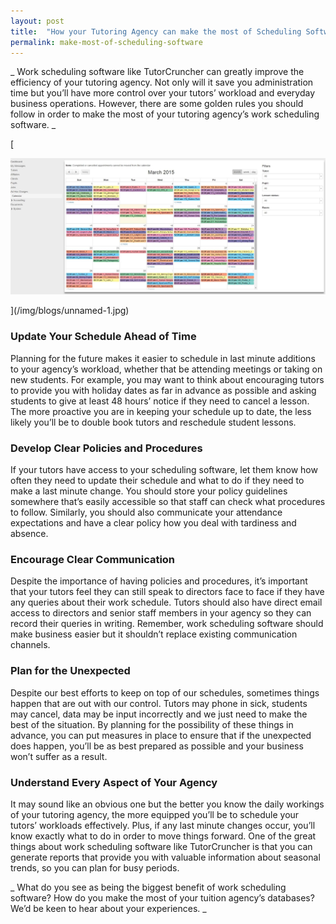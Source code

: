 ```yaml
---
layout: post
title:  "How your Tutoring Agency can make the most of Scheduling Software"
permalink: make-most-of-scheduling-software
---
```

_ Work scheduling software like TutorCruncher can greatly improve the
efficiency of your tutoring agency. Not only will it save you administration
time but you’ll have more control over your tutors’ workload and everyday
business operations. However, there are some golden rules you should follow in
order to make the most of your tutoring agency’s work scheduling software. _

[

<div class="img-holder full-width">
   <img src="/img/blogs/unnamed-1.jpg" alt-text="Scheduling Software"/>
</div>

](/img/blogs/unnamed-1.jpg)

### Update Your Schedule Ahead of Time

Planning for the future makes it easier to schedule in last minute additions
to your agency’s workload, whether that be attending meetings or taking on new
students. For example, you may want to think about encouraging tutors to
provide you with holiday dates as far in advance as possible and asking
students to give at least 48 hours’ notice if they need to cancel a lesson.
The more proactive you are in keeping your schedule up to date, the less
likely you’ll be to double book tutors and reschedule student lessons.

### Develop Clear Policies and Procedures

If your tutors have access to your scheduling software, let them know how
often they need to update their schedule and what to do if they need to make a
last minute change. You should store your policy guidelines somewhere that’s
easily accessible so that staff can check what procedures to follow.
Similarly, you should also communicate your attendance expectations and have a
clear policy how you deal with tardiness and absence.

### Encourage Clear Communication

Despite the importance of having policies and procedures, it’s important that
your tutors feel they can still speak to directors face to face if they have
any queries about their work schedule. Tutors should also have direct email
access to directors and senior staff members in your agency so they can record
their queries in writing. Remember, work scheduling software should make
business easier but it shouldn’t replace existing communication channels.

### Plan for the Unexpected

Despite our best efforts to keep on top of our schedules, sometimes things
happen that are out with our control. Tutors may phone in sick, students may
cancel, data may be input incorrectly and we just need to make the best of the
situation. By planning for the possibility of these things in advance, you can
put measures in place to ensure that if the unexpected does happen, you’ll be
as best prepared as possible and your business won’t suffer as a result.

### Understand Every Aspect of Your Agency

It may sound like an obvious one but the better you know the daily workings of
your tutoring agency, the more equipped you’ll be to schedule your tutors’
workloads effectively. Plus, if any last minute changes occur, you’ll know
exactly what to do in order to move things forward. One of the great things
about work scheduling software like TutorCruncher is that you can generate
reports that provide you with valuable information about seasonal trends, so
you can plan for busy periods.

_ What do you see as being the biggest benefit of work scheduling software?
How do you make the most of your tuition agency’s databases? We’d be keen to
hear about your experiences. _
